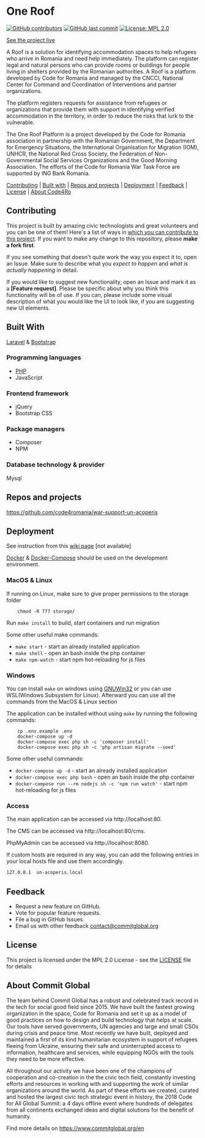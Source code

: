 # One Roof

[![GitHub contributors](https://img.shields.io/github/contributors/code4romania/war-support-un-acoperis.svg?style=for-the-badge)](https://github.com/code4romania/war-support-un-acoperis/graphs/contributors) [![GitHub last commit](https://img.shields.io/github/last-commit/code4romania/war-support-un-acoperis.svg?style=for-the-badge)](https://github.com/code4romania/war-support-un-acoperis/commits/master) [![License: MPL 2.0](https://img.shields.io/badge/license-MPL%202.0-brightgreen.svg?style=for-the-badge)](https://opensource.org/licenses/MPL-2.0)

[See the project live](https://unacoperis.ro/en)

A Roof is a solution for identifying accommodation spaces to help refugees who arrive in Romania and need help immediately. The platform can register legal and natural persons who can provide rooms or buildings for people living in shelters provided by the Romanian authorities. A Roof is a platform developed by Code for Romania and managed by the CNCCI, National Center for Command and Coordination of Interventions and partner organizations.

The platform registers requests for assistance from refugees or organizations that provide them with support in identifying verified accommodation in the territory, in order to reduce the risks that lurk to the vulnerable.

The One Roof Platform is a project developed by the Code for Romania association in partnership with the Romanian Government, the Department for Emergency Situations, the International Organisation for Migration (IOM), UNHCR, the National Red Cross Society, the Federation of Non-Governmental Social Services Organizations and the Good Morning Association. The efforts of the Code for Romania War Task Force are supported by ING Bank Romania.

[Contributing](#contributing) | [Built with](#built-with) | [Repos and projects](#repos-and-projects) | [Deployment](#deployment) | [Feedback](#feedback) | [License](#license) | [About Code4Ro](#about-code4ro)

## Contributing

This project is built by amazing civic technologists and great volunteers and you can be one of them! Here's a list of ways in [which you can contribute to this project](.github/CONTRIBUTING.md). If you want to make any change to this repository, please **make a fork first**.

If you see something that doesn't quite work the way you expect it to, open an Issue. Make sure to describe what you _expect to happen_ and _what is actually happening_ in detail.

If you would like to suggest new functionality, open an Issue and mark it as a **[Feature request]**. Please be specific about why you think this functionality will be of use. If you can, please include some visual description of what you would like the UI to look like, if you are suggesting new UI elements.

## Built With

[Laravel](https://laravel.com) & [Bootstrap](https://getbootstrap.com)

### Programming languages

-   [PHP](https://php.com)
-   JavaScript

### Frontend framework

-   jQuery
-   Bootstrap CSS

### Package managers

-   Composer
-   NPM

### Database technology & provider

Mysql

## Repos and projects

https://github.com/code4romania/war-support-un-acoperis

## Deployment

See instruction from this [wiki page](https://github.com/code4romania/war-support-un-acoperis/wiki/Local-Development-Environment) [not available]

[Docker](https://docs.docker.com/get-docker/) & [Docker-Compose](https://docs.docker.com/compose/install/) should be used on the development environment.

### MacOS & Linux

If running on Linux, make sure to give proper permissions to the storage folder

```shell
	chmod -R 777 storage/
```

Run `make install` to build, start containers and run migration

Some other useful make commands:

-   `make start` - start an already installed application
-   `make shell` - open an bash inside the php container
-   `make npm-watch` - start npm hot-reloading for js files

### Windows

You can install `make` on windows using [GNUWin32](http://gnuwin32.sourceforge.net/packages/make.htm) or you can use WSL(Windows Subsystem for Linux).
Afterward you can use all the commands from the MacOS & Linux section

The application can be installed without using `make` by running the following commands:

```shell
	cp .env.example .env
	docker-compose up -d
	docker-compose exec php sh -c 'composer install'
	docker-compose exec php sh -c 'php artisan migrate --seed'
```

Some other useful commands:

-   `docker-compose up -d` - start an already installed application
-   `docker-compose exec php bash` - open an bash inside the php container
-   `docker-compose run --rm nodejs sh -c 'npm run watch'` - start npm hot-reloading for js files

### Access

The main application can be accessed via http://localhost:80.

The CMS can be accessed via http://localhost:80/cms.

PhpMyAdmin can be accessed via http://localhost:8080.

If custom hosts are required in any way, you can add the following entries in your local hosts file and use them accordingly.

```bash
127.0.0.1  un-acoperis.local
```

## Feedback

-   Request a new feature on GitHub.
-   Vote for popular feature requests.
-   File a bug in GitHub Issues.
-   Email us with other feedback contact@commitglobal.org

## License

This project is licensed under the MPL 2.0 License - see the [LICENSE](LICENSE) file for details

## About Commit Global

The team behind Commit Global has a robust and celebrated track record in the tech for social good field since 2015. We have built the fastest growing organization in the space, Code for Romania and set it up as a model of good practices on how to design and build technology that helps at scale. Our tools have served governments, UN agencies and large and small CSOs during crisis and peace time. Most recently we have built, deployed and maintained a first of its kind humanitarian ecosystem in support of refugees fleeing from Ukraine, ensuring their safe and uninterrupted access to information, healthcare and services, while equipping NGOs with the tools they need to be more effective.

All throughout our activity we have been one of the champions of cooperation and co-creation in the the civic tech field, constantly investing efforts and resources in working with and supporting the work of similar organizations around the world. As part of these efforts we created, curated and hosted the largest civic tech strategic event in history, the 2018 Code for All Global Summit: a 4 days offline event where hundreds of delegates from all continents exchanged ideas and digital solutions for the benefit of humanity.

Find more details on https://www.commitglobal.org/en

